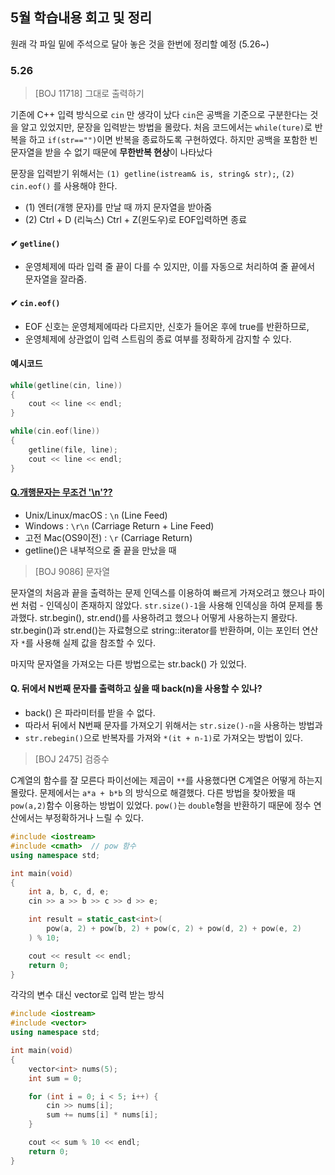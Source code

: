 ## 5월 학습내용 회고 및 정리
원래 각 파일 밑에 주석으로 달아 놓은 것을 한번에 정리할 예정 (5.26~)

### 5.26
> [BOJ 11718] 그대로 출력하기

기존에 C++ 입력 방식으로 `cin` 만 생각이 났다
`cin`은 공백을 기준으로 구분한다는 것을 알고 있었지만, 문장을 입력받는 방법을 몰랐다.
처음 코드에서는 `while(ture)`로 반복을 하고 `if(str=="")`이면 반복을 종료하도록 구현하였다.
하지만 공백을 포함한 빈 문자열을 받을 수 없기 때문에 **무한반복 현상**이 나타났다

문장을 입력받기 위해서는 `(1) getline(istream& is, string& str);`, `(2) cin.eof()` 를 사용해야 한다.
- (1) 엔터(개행 문자)를 만날 때 까지 문자열을 받아줌
- (2) Ctrl + D (리눅스) Ctrl + Z(윈도우)로 EOF입력하면 종료

#### ✔ `getline()`
- 운영체제에 따라 입력 줄 끝이 다를 수 있지만, 이를 자동으로 처리하여 줄 끝에서 문자열을 잘라줌.
#### ✔ `cin.eof()`
- EOF 신호는 운영체제에따라 다르지만, 신호가 들어온 후에 true를 반환하므로,
- 운영체제에 상관없이 입력 스트림의 종료 여부를 정확하게 감지할 수 있다.

#### 예시코드
```cpp
while(getline(cin, line))
{
    cout << line << endl;
}

while(cin.eof(line))
{
    getline(file, line);
    cout << line << endl;
}
```



#### [Q.개행문자는 무조건 '\n'??]()
- Unix/Linux/macOS : `\n` (Line Feed)
- Windows : `\r\n` (Carriage Return + Line Feed)
- 고전 Mac(OS9이전) : `\r` (Carriage Return)
- getline()은 내부적으로 줄 끝을 만났을 때

> [BOJ 9086] 문자열

문자열의 처음과 끝을 출력하는 문제
인덱스를 이용하여 빠르게 가져오려고 했으나 파이썬 처럼 - 인덱싱이 존재하지 않았다.
`str.size()-1`을 사용해 인덱싱을 하여 문제를 통과했다.
str.begin(), str.end()를 사용하려고 했으나 어떻게 사용하는지 몰랐다.
str.begin()과 str.end()는 자료형으로 string::iterator를 반환하며,
이는 포인터 연산자 `*`를 사용해 실제 값을 참조할 수 있다.

마지막 문자열을 가져오는 다른 방법으로는 str.back() 가 있었다. 

#### Q. 뒤에서 N번째 문자를 출력하고 싶을 때 back(n)을 사용할 수 있나?
- back() 은 파라미터를 받을 수 없다. 
- 따라서 뒤에서 N번째 문자를 가져오기 위해서는 `str.size()-n`을 사용하는 방법과 
- `str.rebegin()`으로 반복자를 가져와 `*(it + n-1)`로 가져오는 방법이 있다.

> [BOJ 2475] 검증수

C계열의 함수를 잘 모른다 파이선에는 제곱이 `**`를 사용했다면 C계열은 어떻게 하는지 몰랐다.
문제에서는 `a*a + b*b` 의 방식으로 해결했다.
다른 방법을 찾아봤을 때 `pow(a,2)`함수 이용하는 방법이 있었다. 
`pow()`는 `double`형을 반환하기 때문에 정수 연산에서는 부정확하거나 느릴 수 있다.
```cpp
#include <iostream>
#include <cmath>  // pow 함수
using namespace std;

int main(void)
{
    int a, b, c, d, e;
    cin >> a >> b >> c >> d >> e;

    int result = static_cast<int>(
        pow(a, 2) + pow(b, 2) + pow(c, 2) + pow(d, 2) + pow(e, 2)
    ) % 10;

    cout << result << endl;
    return 0;
}
```

각각의 변수 대신 vector로 입력 받는 방식
```cpp
#include <iostream>
#include <vector>
using namespace std;

int main(void)
{
    vector<int> nums(5);
    int sum = 0;

    for (int i = 0; i < 5; i++) {
        cin >> nums[i];
        sum += nums[i] * nums[i];
    }

    cout << sum % 10 << endl;
    return 0;
}
```
